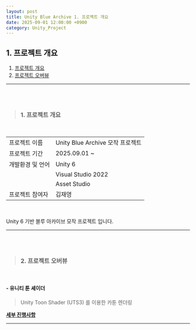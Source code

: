 ```yaml
---
layout: post
title: Unity Blue Archive 1. 프로젝트 개요
date: 2025-09-01 12:00:00 +0900
category: Unity_Project
---
```


## 1. 프로젝트 개요

1. [프로젝트 개요](#1-프로젝트-개요-1)
2. [프로젝트 오버뷰](#2-프로젝트-오버뷰)

---

<br><br>

>### 1. 프로젝트 개요

<br>

|||
|---|---|
|프로젝트 이름|Unity Blue Archive 모작 프로젝트|
|프로젝트 기간|2025.09.01 ~ |
|개발환경 및 언어|Unity 6|
||Visual Studio 2022|
||Asset Studio|
|프로젝트 참여자|김재영|

<br>

Unity 6 기반 블루 아카이브 모작 프로젝트 입니다.

---

<br><br>

>### 2. 프로젝트 오버뷰

<br>

#### - 유니티 툰 셰이더

> Unity Toon Shader (UTS3) 를 이용한 카툰 렌더링

[**세부 진행사항**]()

---